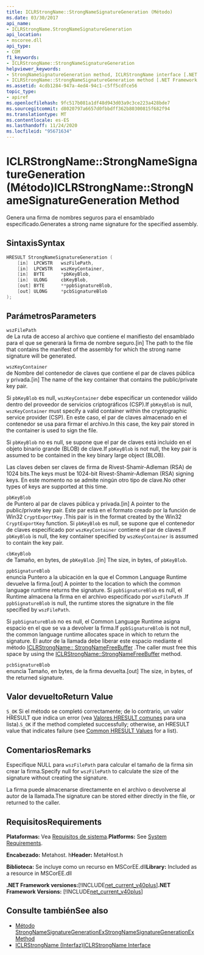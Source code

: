 ```yaml
---
title: ICLRStrongName::StrongNameSignatureGeneration (Método)
ms.date: 03/30/2017
api_name:
- ICLRStrongName.StrongNameSignatureGeneration
api_location:
- mscoree.dll
api_type:
- COM
f1_keywords:
- ICLRStrongName::StrongNameSignatureGeneration
helpviewer_keywords:
- StrongNameSignatureGeneration method, ICLRStrongName interface [.NET Framework hosting]
- ICLRStrongName::StrongNameSignatureGeneration method [.NET Framework hosting]
ms.assetid: 4cdb1284-947a-4ed4-94c1-c5ff5cdfce56
topic_type:
- apiref
ms.openlocfilehash: 9fc517b081a1df48d943d03a9c3ce223a428bde7
ms.sourcegitcommit: d8020797a6657d0fbbdff362b80300815f682f94
ms.translationtype: MT
ms.contentlocale: es-ES
ms.lasthandoff: 11/24/2020
ms.locfileid: "95671634"
---
```

# <a name="iclrstrongnamestrongnamesignaturegeneration-method"></a><span data-ttu-id="db6fc-102">ICLRStrongName::StrongNameSignatureGeneration (Método)</span><span class="sxs-lookup"><span data-stu-id="db6fc-102">ICLRStrongName::StrongNameSignatureGeneration Method</span></span>

<span data-ttu-id="db6fc-103">Genera una firma de nombres seguros para el ensamblado especificado.</span><span class="sxs-lookup"><span data-stu-id="db6fc-103">Generates a strong name signature for the specified assembly.</span></span>  
  
## <a name="syntax"></a><span data-ttu-id="db6fc-104">Sintaxis</span><span class="sxs-lookup"><span data-stu-id="db6fc-104">Syntax</span></span>  
  
```cpp  
HRESULT StrongNameSignatureGeneration (
    [in]  LPCWSTR   wszFilePath,  
    [in]  LPCWSTR   wszKeyContainer,  
    [in]  BYTE      *pbKeyBlob,  
    [in]  ULONG     cbKeyBlob,  
    [out] BYTE      **ppbSignatureBlob,  
    [out] ULONG     *pcbSignatureBlob  
);  
```  
  
## <a name="parameters"></a><span data-ttu-id="db6fc-105">Parámetros</span><span class="sxs-lookup"><span data-stu-id="db6fc-105">Parameters</span></span>  

 `wszFilePath`  
 <span data-ttu-id="db6fc-106">de La ruta de acceso al archivo que contiene el manifiesto del ensamblado para el que se generará la firma de nombre seguro.</span><span class="sxs-lookup"><span data-stu-id="db6fc-106">[in] The path to the file that contains the manifest of the assembly for which the strong name signature will be generated.</span></span>  
  
 `wszKeyContainer`  
 <span data-ttu-id="db6fc-107">de Nombre del contenedor de claves que contiene el par de claves pública y privada.</span><span class="sxs-lookup"><span data-stu-id="db6fc-107">[in] The name of the key container that contains the public/private key pair.</span></span>  
  
 <span data-ttu-id="db6fc-108">Si `pbKeyBlob` es null, `wszKeyContainer` debe especificar un contenedor válido dentro del proveedor de servicios criptográficos (CSP).</span><span class="sxs-lookup"><span data-stu-id="db6fc-108">If `pbKeyBlob` is null, `wszKeyContainer` must specify a valid container within the cryptographic service provider (CSP).</span></span> <span data-ttu-id="db6fc-109">En este caso, el par de claves almacenado en el contenedor se usa para firmar el archivo.</span><span class="sxs-lookup"><span data-stu-id="db6fc-109">In this case, the key pair stored in the container is used to sign the file.</span></span>  
  
 <span data-ttu-id="db6fc-110">Si `pbKeyBlob` no es null, se supone que el par de claves está incluido en el objeto binario grande (BLOB) de clave.</span><span class="sxs-lookup"><span data-stu-id="db6fc-110">If `pbKeyBlob` is not null, the key pair is assumed to be contained in the key binary large object (BLOB).</span></span>  
  
 <span data-ttu-id="db6fc-111">Las claves deben ser claves de firma de Rivest-Shamir-Adleman (RSA) de 1024 bits.</span><span class="sxs-lookup"><span data-stu-id="db6fc-111">The keys must be 1024-bit Rivest-Shamir-Adleman (RSA) signing keys.</span></span> <span data-ttu-id="db6fc-112">En este momento no se admite ningún otro tipo de clave.</span><span class="sxs-lookup"><span data-stu-id="db6fc-112">No other types of keys are supported at this time.</span></span>  
  
 `pbKeyBlob`  
 <span data-ttu-id="db6fc-113">de Puntero al par de claves pública y privada.</span><span class="sxs-lookup"><span data-stu-id="db6fc-113">[in] A pointer to the public/private key pair.</span></span> <span data-ttu-id="db6fc-114">Este par está en el formato creado por la función de Win32 `CryptExportKey` .</span><span class="sxs-lookup"><span data-stu-id="db6fc-114">This pair is in the format created by the Win32 `CryptExportKey` function.</span></span> <span data-ttu-id="db6fc-115">Si `pbKeyBlob` es null, se supone que el contenedor de claves especificado por `wszKeyContainer` contiene el par de claves.</span><span class="sxs-lookup"><span data-stu-id="db6fc-115">If `pbKeyBlob` is null, the key container specified by `wszKeyContainer` is assumed to contain the key pair.</span></span>  
  
 `cbKeyBlob`  
 <span data-ttu-id="db6fc-116">de Tamaño, en bytes, de `pbKeyBlob` .</span><span class="sxs-lookup"><span data-stu-id="db6fc-116">[in] The size, in bytes, of `pbKeyBlob`.</span></span>  
  
 `ppbSignatureBlob`  
 <span data-ttu-id="db6fc-117">enuncia Puntero a la ubicación en la que el Common Language Runtime devuelve la firma.</span><span class="sxs-lookup"><span data-stu-id="db6fc-117">[out] A pointer to the location to which the common language runtime returns the signature.</span></span> <span data-ttu-id="db6fc-118">Si `ppbSignatureBlob` es null, el Runtime almacena la firma en el archivo especificado por `wszFilePath` .</span><span class="sxs-lookup"><span data-stu-id="db6fc-118">If `ppbSignatureBlob` is null, the runtime stores the signature in the file specified by `wszFilePath`.</span></span>  
  
 <span data-ttu-id="db6fc-119">Si `ppbSignatureBlob` no es null, el Common Language Runtime asigna espacio en el que se va a devolver la firma.</span><span class="sxs-lookup"><span data-stu-id="db6fc-119">If `ppbSignatureBlob` is not null, the common language runtime allocates space in which to return the signature.</span></span> <span data-ttu-id="db6fc-120">El autor de la llamada debe liberar este espacio mediante el método [ICLRStrongName:: StrongNameFreeBuffer](iclrstrongname-strongnamefreebuffer-method.md) .</span><span class="sxs-lookup"><span data-stu-id="db6fc-120">The caller must free this space by using the [ICLRStrongName::StrongNameFreeBuffer](iclrstrongname-strongnamefreebuffer-method.md) method.</span></span>  
  
 `pcbSignatureBlob`  
 <span data-ttu-id="db6fc-121">enuncia Tamaño, en bytes, de la firma devuelta.</span><span class="sxs-lookup"><span data-stu-id="db6fc-121">[out] The size, in bytes, of the returned signature.</span></span>  
  
## <a name="return-value"></a><span data-ttu-id="db6fc-122">Valor devuelto</span><span class="sxs-lookup"><span data-stu-id="db6fc-122">Return Value</span></span>  

 <span data-ttu-id="db6fc-123">`S_OK` Si el método se completó correctamente; de lo contrario, un valor HRESULT que indica un error (vea [Valores HRESULT comunes](/windows/win32/seccrypto/common-hresult-values) para una lista).</span><span class="sxs-lookup"><span data-stu-id="db6fc-123">`S_OK` if the method completed successfully; otherwise, an HRESULT value that indicates failure (see [Common HRESULT Values](/windows/win32/seccrypto/common-hresult-values) for a list).</span></span>  
  
## <a name="remarks"></a><span data-ttu-id="db6fc-124">Comentarios</span><span class="sxs-lookup"><span data-stu-id="db6fc-124">Remarks</span></span>  

 <span data-ttu-id="db6fc-125">Especifique NULL para `wszFilePath` para calcular el tamaño de la firma sin crear la firma.</span><span class="sxs-lookup"><span data-stu-id="db6fc-125">Specify null for `wszFilePath` to calculate the size of the signature without creating the signature.</span></span>  
  
 <span data-ttu-id="db6fc-126">La firma puede almacenarse directamente en el archivo o devolverse al autor de la llamada.</span><span class="sxs-lookup"><span data-stu-id="db6fc-126">The signature can be stored either directly in the file, or returned to the caller.</span></span>  
  
## <a name="requirements"></a><span data-ttu-id="db6fc-127">Requisitos</span><span class="sxs-lookup"><span data-stu-id="db6fc-127">Requirements</span></span>  

 <span data-ttu-id="db6fc-128">**Plataformas:** Vea [Requisitos de sistema](../../get-started/system-requirements.md).</span><span class="sxs-lookup"><span data-stu-id="db6fc-128">**Platforms:** See [System Requirements](../../get-started/system-requirements.md).</span></span>  
  
 <span data-ttu-id="db6fc-129">**Encabezado:** Metahost. h</span><span class="sxs-lookup"><span data-stu-id="db6fc-129">**Header:** MetaHost.h</span></span>  
  
 <span data-ttu-id="db6fc-130">**Biblioteca:** Se incluye como un recurso en MSCorEE.dll</span><span class="sxs-lookup"><span data-stu-id="db6fc-130">**Library:** Included as a resource in MSCorEE.dll</span></span>  
  
 <span data-ttu-id="db6fc-131">**.NET Framework versiones:**[!INCLUDE[net_current_v40plus](../../../../includes/net-current-v40plus-md.md)]</span><span class="sxs-lookup"><span data-stu-id="db6fc-131">**.NET Framework Versions:** [!INCLUDE[net_current_v40plus](../../../../includes/net-current-v40plus-md.md)]</span></span>  
  
## <a name="see-also"></a><span data-ttu-id="db6fc-132">Consulte también</span><span class="sxs-lookup"><span data-stu-id="db6fc-132">See also</span></span>

- [<span data-ttu-id="db6fc-133">Método StrongNameSignatureGenerationEx</span><span class="sxs-lookup"><span data-stu-id="db6fc-133">StrongNameSignatureGenerationEx Method</span></span>](iclrstrongname-strongnamesignaturegenerationex-method.md)
- [<span data-ttu-id="db6fc-134">ICLRStrongName (Interfaz)</span><span class="sxs-lookup"><span data-stu-id="db6fc-134">ICLRStrongName Interface</span></span>](iclrstrongname-interface.md)
